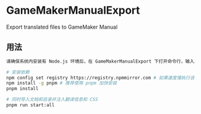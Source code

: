 # GameMakerManualExport
Export translated files to GameMaker Manual

## 用法
```bash
请确保系统内安装有 Node.js 环境后，在 GameMakerManualExport 下打开命令行，输入以下命令：

# 安装依赖
npm config set registry https://registry.npmmirror.com # 如果速度慢执行该命令
npm install -g pnpm # 推荐使用 pnpm 加快安装
pnpm install

# 同时导入文档和目录并注入翻译信息和 CSS
pnpm run start:all
```